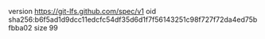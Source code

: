 version https://git-lfs.github.com/spec/v1
oid sha256:b6f5ad1d9dcc11edcfc54df35d6d1f7f56143251c98f727f72da4ed75bfbba02
size 99
